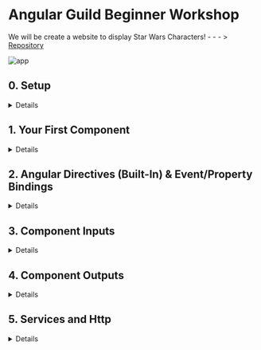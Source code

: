 # Angular Guild Beginner Workshop

We will be create a website to display Star Wars Characters! - - - > [Repository](https://github.com/Dashbrd/ng-beginner-workshop)

![app](https://snapshot-of-table.io)

## 0. Setup

<details>
  <summary>Details</summary>

### 1. Please install the following on your machine:

* Node 10.x
* Angular CLI: `npm install -g @angular/cli`
* Latest Chrome
* **highly** recommend downloading Visual Studio Code: https://code.visualstudio.com/
* install the following extensions:
        * [EditorConfig](https://marketplace.visualstudio.com/items?itemName=EditorConfig.EditorConfig)
        * [TSLint](https://marketplace.visualstudio.com/items?itemName=eg2.tslint)
        * [Angular Language Service](https://marketplace.visualstudio.com/items?itemName=Angular.ng-template)
        * [angular2-inline](https://marketplace.visualstudio.com/items?itemName=natewallace.angular2-inline)
        * [Sass](https://marketplace.visualstudio.com/items?itemName=robinbentley.sass-indented)
        * [vscode-icons](https://marketplace.visualstudio.com/items?itemName=robertohuertasm.vscode-icons)

### 2. Scaffold a new Angular project using the CLI

```bash
ng new ng-beginner-workshop --style=scss --routing
```

This adds support for Sass and enables routing.

* Refer to branch `initial-setup` in the repository

Your changes should look like this:
https://github.com/Dashbrd/ng-beginner-workshop/commit/394979e285538bb1ec6d01a5fa569e6260822810

### 3. Install the following project dependencies:

```bash
cd ng-beginner-workshop

npm install semantic-ui-card semantic-ui-input semantic-ui-reset semantic-ui-table
```

Configure the CLI to bundle the Semantic UI dependencies by updating the `styles` in `angular.json`

```js
"styles": [
    "./node_modules/semantic-ui-table/table.min.css",
    "./node_modules/semantic-ui-reset/reset.min.css",
    "./node_modules/semantic-ui-input/input.min.css",
    "./node_modules/semantic-ui-card/card.min.css",
    "src/styles.scss"
  ]
```

### 5. Add some quick styles:

  * Include font `<link href="https://fonts.googleapis.com/css?family=Titillium+Web" rel="stylesheet">` in your `src\index.html`
  * Add the following CSS  your `src\styles.scss` to Apply font to your whole website

```css
body {
  background-color: #f9f9f9 !important;
  font-size: 15px;
  font-family: 'Titillium Web', sans-serif !important;
}
```

### 6. Run it :boom:
Run `npm start`.
Your Angular app will be live at `localhost:4200`

![Snapshot of Current State](snapshot-of-current-state.io)


Your changes should look like this: https://github.com/Dashbrd/ng-beginner-workshop/commit/89aa23b3d8f1034e46b6489ee77cc4f3a026c669

</details>

## 1. Your First Component

<details>
  <summary>Details</summary>

Let's generate the app's header component:

```bash
ng generate component header
```

This will automatically generate a component for you with selector `app-header` in `src\app\header`. This will also generate/modify all supporting files

* **header.component.html** (Added)
* **header.component.ts** (Added)
* **header.component.scss** (Added)
* **header.component.spec.ts** (Added)
* **app.module.ts** (modify to include a reference of `Header Component` )  

 Then we can add a property on this component:

```js
export class HeaderComponent implements OnInit {

  title = 'Star Wars Characters';

  constructor() { }

  ngOnInit() {
  }

}
```

The `HTML` template for header:

```html
<header id="particles">
  <h2>{{ title }}</h2>
</header>
```

and some styles in the header component `header.component.scss`

```css
header {
  height: 50px;
  background: #1A2129;
  position: fixed;
  top: 0px;
  width: 100%;
  z-index: 1;

  h2 {
    color: #fff;
    margin: 0;
    padding: 10px;
    position: absolute;
    left: 10px;
  }
}
```

Finally, Add header to application by replacing  html in `app.component.html`

```html
<app-header></app-header>
<router-outler></router-outlet>
```

This should look like

![Imgur](https://i.imgur.com/vPejz5y.png)

There is a lot going on here. 
In Angular you can (one-way) data bind properties using the interpolation syntax `{{ title }}`. 

Angular gives you scoped-styled components out of the box!

![Scoped Styles](https://i.imgur.com/NsSTAn1.png)

This can be configured by changing the `ViewEncapsulation`:

![view encapsulation](https://i.imgur.com/H5gooLL.png)

You can read about `View Encapsulation` in detail here: https://blog.angular.io/the-state-of-css-in-angular-4a52d4bd2700

Commit: https://github.com/Dashbrd/ng-beginner-workshop/commit/d1f24f8b88e0ed255f0a4a44d7a4cbd74e9bb47e

</details>

## 2. Angular Directives (Built-In) & Event/Property Bindings

<details>
  <summary>Details</summary>

### Directives

 Angular has many built-in directives. Let's explore some of them.

 **`*ngIf`**

Conditionally render a component/element.

 ```html
 <span class="loader" *ngIf="loading"></span>
 ```

Here `loading` can be a property/function/expression

 **`*ngFor`**

Render a collection.

```html
<ul>
  <li *ngFor="let person of people">{{person.name}}</li>
</ul>
```

**`*ngClass`**

Dynamically set and change the CSS classes.

```html
<span class="pulse" [ngClass]="color"></span>
```

```html
<button [ngClass]="{bordered: isBordered}">Submit</button>
```

Conditionally applying a class. `bordered` is the class and value of boolean `isBordered` will decide if class needs to be added.

### Property Bindings

Property Bindings in Angular as creating using `[]`. For example:

```html
<div [style.background-color]="color"> Uses fixed `color` background</div>
```

Here `style.background-color` is an `Html` attribute and we are binding `color` property to it using `[]`

### Event Bindings

Angular allows you to bind DOM Events and Custom Events events using `()` syntax:

```html
<button (click)="submit()">Submit</button>
```

Here the `click` event of button is bound to a function `submit` which will be available in the parent component of this button.
</details>

## 3. Component Inputs

<details>
  <summary>Details</summary>

Now lets create a table of Star Wars Characters. Start by generating a `sw-people-list` component:

```bash
ng generate component sw-people-list
```

This component will be page/placeholder for our Star Wars Characters Grid. For this

* We will Configure Router
* We Make this component render in `<router-outlet></router-outlet>`

Add component in `routing module` --> `app-routing.module.ts`

```js
import { SwPeopleListComponent } from './sw-people-list/sw-people-list.component';

const routes: Routes = [
  {
    path: '',
    component: SwPeopleListComponent
  }
];
```

We will also add some styling around `router-outlet` os that we can provide style/arrangement to all the contents inside it.


```html
<div class="app">
  <div class="content">
    <router-outlet></router-outlet>
  </div>
</div>
```

```css
.app {
  margin-top: 80px;

  .content {
    max-width: 900px;
    padding: 10px;
    margin: 20px auto;
  }
}
```

The `SwPeopleList` component should have a property `swCharacters` of type `Array<StarWarsCharacter>`:

```js
swCharacters: Array<StarWarsCharacter>;
```

Create a `star-wars-character.model.ts` in `app/models`, which will hold the interface to describe `Star Wars Character` objects

```js
export interface StarWarsCharacter {
  name: string;
  birth_year: string;
  eye_color: string;
  gender: string;
  hair_color: string;
  height: string;
  mass: string;
  skin_color: string;
  homeworld: string;
  films: string[];
  species: string[];
  starships: string[];
  vehicles: string[];
  url: string;
}
```

Data Fetching / Data assignment Operations should be done in the `OnInit` life cycle hooks (which is available using `ngOnInit` Method)

Assign the following `Json` to `swCharacters` property for initialization :

```js
[
      {
        'name': 'Luke Skywalker',
        'height': '172',
        'mass': '77',
        'hair_color': 'blond',
        'skin_color': 'fair',
        'eye_color': 'blue',
        'birth_year': '19BBY',
        'gender': 'male',
        'homeworld': 'https://swapi.co/api/planets/1/',
        'films': [
          'https://swapi.co/api/films/2/',
          'https://swapi.co/api/films/6/',
          'https://swapi.co/api/films/3/',
          'https://swapi.co/api/films/1/',
          'https://swapi.co/api/films/7/'
        ],
        'species': [
          'https://swapi.co/api/species/1/'
        ],
        'vehicles': [
          'https://swapi.co/api/vehicles/14/',
          'https://swapi.co/api/vehicles/30/'
        ],
        'starships': [
          'https://swapi.co/api/starships/12/',
          'https://swapi.co/api/starships/22/'
        ],
        'url': 'https://swapi.co/api/people/1/'
      },
      {
        'name': 'C-3PO',
        'height': '167',
        'mass': '75',
        'hair_color': 'n/a',
        'skin_color': 'gold',
        'eye_color': 'yellow',
        'birth_year': '112BBY',
        'gender': 'n/a',
        'homeworld': 'https://swapi.co/api/planets/1/',
        'films': [
          'https://swapi.co/api/films/2/',
          'https://swapi.co/api/films/5/',
          'https://swapi.co/api/films/4/',
          'https://swapi.co/api/films/6/',
          'https://swapi.co/api/films/3/',
          'https://swapi.co/api/films/1/'
        ],
        'species': [
          'https://swapi.co/api/species/2/'
        ],
        'vehicles': [],
        'starships': [],
        'url': 'https://swapi.co/api/people/2/'
      },
      {
        'name': 'R2-D2',
        'height': '96',
        'mass': '32',
        'hair_color': 'n/a',
        'skin_color': 'white, blue',
        'eye_color': 'red',
        'birth_year': '33BBY',
        'gender': 'n/a',
        'homeworld': 'https://swapi.co/api/planets/8/',
        'films': [
          'https://swapi.co/api/films/2/',
          'https://swapi.co/api/films/5/',
          'https://swapi.co/api/films/4/',
          'https://swapi.co/api/films/6/',
          'https://swapi.co/api/films/3/',
          'https://swapi.co/api/films/1/',
          'https://swapi.co/api/films/7/'
        ],
        'species': [
          'https://swapi.co/api/species/2/'
        ],
        'vehicles': [],
        'starships': [],
        'url': 'https://swapi.co/api/people/3/'
      },
      {
        'name': 'Darth Vader',
        'height': '202',
        'mass': '136',
        'hair_color': 'none',
        'skin_color': 'white',
        'eye_color': 'yellow',
        'birth_year': '41.9BBY',
        'gender': 'male',
        'homeworld': 'https://swapi.co/api/planets/1/',
        'films': [
          'https://swapi.co/api/films/2/',
          'https://swapi.co/api/films/6/',
          'https://swapi.co/api/films/3/',
          'https://swapi.co/api/films/1/'
        ],
        'species': [
          'https://swapi.co/api/species/1/'
        ],
        'vehicles': [],
        'starships': [
          'https://swapi.co/api/starships/13/'
        ],
        'url': 'https://swapi.co/api/people/4/'
      },
      {
        'name': 'Leia Organa',
        'height': '150',
        'mass': '49',
        'hair_color': 'brown',
        'skin_color': 'light',
        'eye_color': 'brown',
        'birth_year': '19BBY',
        'gender': 'female',
        'homeworld': 'https://swapi.co/api/planets/2/',
        'films': [
          'https://swapi.co/api/films/2/',
          'https://swapi.co/api/films/6/',
          'https://swapi.co/api/films/3/',
          'https://swapi.co/api/films/1/',
          'https://swapi.co/api/films/7/'
        ],
        'species': [
          'https://swapi.co/api/species/1/'
        ],
        'vehicles': [
          'https://swapi.co/api/vehicles/30/'
        ],
        'starships': [],
        'url': 'https://swapi.co/api/people/5/'
      },
      {
        'name': 'Owen Lars',
        'height': '178',
        'mass': '120',
        'hair_color': 'brown, grey',
        'skin_color': 'light',
        'eye_color': 'blue',
        'birth_year': '52BBY',
        'gender': 'male',
        'homeworld': 'https://swapi.co/api/planets/1/',
        'films': [
          'https://swapi.co/api/films/5/',
          'https://swapi.co/api/films/6/',
          'https://swapi.co/api/films/1/'
        ],
        'species': [
          'https://swapi.co/api/species/1/'
        ],
        'vehicles': [],
        'starships': [],
        'url': 'https://swapi.co/api/people/6/'
      },
      {
        'name': 'Beru Whitesun lars',
        'height': '165',
        'mass': '75',
        'hair_color': 'brown',
        'skin_color': 'light',
        'eye_color': 'blue',
        'birth_year': '47BBY',
        'gender': 'female',
        'homeworld': 'https://swapi.co/api/planets/1/',
        'films': [
          'https://swapi.co/api/films/5/',
          'https://swapi.co/api/films/6/',
          'https://swapi.co/api/films/1/'
        ],
        'species': [
          'https://swapi.co/api/species/1/'
        ],
        'vehicles': [],
        'starships': [],
        'url': 'https://swapi.co/api/people/7/'
      },
      {
        'name': 'R5-D4',
        'height': '97',
        'mass': '32',
        'hair_color': 'n/a',
        'skin_color': 'white, red',
        'eye_color': 'red',
        'birth_year': 'unknown',
        'gender': 'n/a',
        'homeworld': 'https://swapi.co/api/planets/1/',
        'films': [
          'https://swapi.co/api/films/1/'
        ],
        'species': [
          'https://swapi.co/api/species/2/'
        ],
        'vehicles': [],
        'starships': [],
        'url': 'https://swapi.co/api/people/8/'
      },
      {
        'name': 'Biggs Darklighter',
        'height': '183',
        'mass': '84',
        'hair_color': 'black',
        'skin_color': 'light',
        'eye_color': 'brown',
        'birth_year': '24BBY',
        'gender': 'male',
        'homeworld': 'https://swapi.co/api/planets/1/',
        'films': [
          'https://swapi.co/api/films/1/'
        ],
        'species': [
          'https://swapi.co/api/species/1/'
        ],
        'vehicles': [],
        'starships': [
          'https://swapi.co/api/starships/12/'
        ],
        'url': 'https://swapi.co/api/people/9/'
      },
      {
        'name': 'Obi-Wan Kenobi',
        'height': '182',
        'mass': '77',
        'hair_color': 'auburn, white',
        'skin_color': 'fair',
        'eye_color': 'blue-gray',
        'birth_year': '57BBY',
        'gender': 'male',
        'homeworld': 'https://swapi.co/api/planets/20/',
        'films': [
          'https://swapi.co/api/films/2/',
          'https://swapi.co/api/films/5/',
          'https://swapi.co/api/films/4/',
          'https://swapi.co/api/films/6/',
          'https://swapi.co/api/films/3/',
          'https://swapi.co/api/films/1/'
        ],
        'species': [
          'https://swapi.co/api/species/1/'
        ],
        'vehicles': [
          'https://swapi.co/api/vehicles/38/'
        ],
        'starships': [
          'https://swapi.co/api/starships/48/',
          'https://swapi.co/api/starships/59/',
          'https://swapi.co/api/starships/64/',
          'https://swapi.co/api/starships/65/',
          'https://swapi.co/api/starships/74/'
        ],
        'url': 'https://swapi.co/api/people/10/'
      }
    ]
```

No for the component template, create a table. 

* Table header contains the attributes for Star Wars Characters we want to display.
* Table body we will use the `*ngFor` directive to render a new row for each character. For now, render empty `td` cells.

```html
<table class="ui selectable celled table">
  <thead>
    <tr>
      <th>Name</th>
      <th>Birth Year</th>
      <th>Eye Color</th>
      <th>Gender</th>
      <th>Hair Color</th>
      <th>Height</th>
      <th>Mass</th>
      <th>Skin Color</th>
    </tr>
  </thead>
  <tbody>
    <tr *ngFor="let person of swCharacters">
      <td></td>
      <td></td>
      <td></td>
      <td></td>
      <td></td>
      <td></td>
      <td></td>
      <td></td>
    </tr>
  </tbody>
</table>
```

Using this approach we can render all the fields, but we are Angular and we believe in Component based development. so lets extract a Single Star Wars Character in a component

```bash
ng generate component sw-character
```

This components in order to receive data will need an input. In Angular we always prefer that components take data through inputs.
Inputs to components are denoted by `[]` square brackets :

```html
<app-my-component [info]="data"></app-my-component>
```

Here

* `info` is the input property
* `data` is the object as the being passed to input property.

Update the template of the `SwCharacter` component to render the data:

```html
<td>{{character.name}}</td>
<td>{{character.birth_year}}</td>
<td>{{character.eye_color}}</td>
<td>{{character.gender}}</td>
<td>{{character.hair_color}}</td>
<td>{{character.height}}</td>
<td>{{character.mass}}</td>
<td>{{character.skin_color}}</td>
```

Now lets Modify this component to include `app-sw-character` and remove all `td` elements for the template of `SwPeopleList`

```html
<tr app-sw-character [character]="person" *ngFor="let person of swCharacters"></tr>`
```

### Why are we using this components as a directive

We cannot simply use `<app-sw-character></app-sw-character>` inside the `table` or `tr` as this will disturb the structure of the `table`.
Rendering a component will create a wrapper component and to replace this we use the `directive` syntax of component rendering.

![Wrapper Rendering](https://i.imgur.com/Imd7ex0.png)

As described above we'll use the `Directive` syntax, for this we have to update the selector of the component

```js
selector: '[app-sw-character]',
```

`tslint` configuration doesn't allow this, so we can suppress this error. by using

```js
// tslint:disable:component-selector
@Component({
  //.....
})
```
At this moment if we try to run our application we'll get an error in the browser console

![Error](https://i.imgur.com/mOsaCFN.png)

The Angular Language Service extension will help yuo to see this error in your editor

![Error](https://i.imgur.com/7phoQVu.png)

To fix this we need to tell our component that we have to add a new input using `@Input`.

```js
@Input()
public character: StarWarsCharacter;
```

Result:

![Result](https://i.imgur.com/EPKvrJk.png)

Reference commit: https://github.com/Dashbrd/ng-beginner-workshop/commit/51eaa790330991fc75c9abcc33e626c197637bff

</details>

## 4. Component Outputs

<details>
  <summary>Details</summary>

For using Output in Angular the notation is used is `()` parenthesis for event event binding for example

```html
<button (click)="handler($event)">Submit</button>
```

DOM properties binding are done using `[]`, and events with `()`.
`$event` naming is a convention used to get the actual event object.

 We will create a search component. It will emit event for the search term we type.

It can be defined as follows : 

```html
<app-character-search (search)="filterData($event)"><app-character-search>
```

`search` is the output event.
When search will emit it will call `filterData` method to do its operation on the parent component.

The component can emit any kind of Data.

Lets create component `app-character-search`:

```bash
ng g c character-search
```

Add html to template and add some styles:

```html
<div class="ui icon input">
  <input type="text" placeholder="Search..." />
</div>
```

```css
.input {
  width: 300px;

  input {
    font-family: "Titillium Web", sans-serif;
  }
}
```

Lets add this component to `SwPeopleList` component to rendered this:

```html
<app-character-search></app-character-search>
<table class="ui selectable celled table">
  //.......
```

Lets add an output to this component.
`Output` are added suing `EventEmitter`.

We can define output as:

```js
import { Component, OnInit, EventEmitter, Output } from '@angular/core';

//........

@Output() search = new EventEmitter<string>();
```

In order to listen to keyboard input, we have to subscribe to DOM events. Well subscribe `(change)` event for the `input` element.

```html
<input type="text" placeholder="Search..." (input)="handleInput($event)">
```

`handleInput` method will emit the input string which will be used in parent component for filtering:

```js
public handleInput(event: any) {
  this.search.emit(event.target.value);
}
```

Lets bind the `Output` events of `character-search` to its parent component `SwPeopleList` component.

```html
<app-character-search (search)="filterData($event)"></app-character-search>
```

Here we filter the list using the output from `character-search` component

```js
public filterData(event: string) {
  this.swCharacters = this.swCharacters.filter((character: StarWarsCharacter) => {
    if (character.name.includes(event)) {
      return true;
    }
    return false;
  });
}
```

Commit: https://github.com/Dashbrd/ng-beginner-workshop/commit/f985dad77ece638a7715fdcb9f49a2d5adc45b05

</details>

## 5. Services and Http

<details>
  <summary>Details</summary>

Since Angular v4 provides a default HttpClient to communicate with the backend. We will use `get` request and [SWAPI](https://swapi.co/) as backend.

To use `HttpClient` we need to add this to you application module `app.module.ts`.

Lets add `HttpClientModule` from `@angular/common/http` to imports of `app.module.ts`

```diff
  // app.module.ts

    import { AppComponent } from './app.component';
    import { AppRoutingModule } from './app-routing.module';
    import { BrowserModule } from '@angular/platform-browser';
    import { CharacterSearchComponent } from './character-search/character-search.component';
    import { HeaderComponent } from './header/header.component';
+   import { HttpClientModule } from '@angular/common/http';
    import { NgModule } from '@angular/core';
    import { SwCharacterComponent } from './sw-character/sw-character.component';
    import { SwPeopleListComponent } from './sw-people-list/sw-people-list.component';

    @NgModule({
      declarations: [
        AppComponent,
        HeaderComponent,
        SwPeopleListComponent,
        SwCharacterComponent,
        CharacterSearchComponent
      ],
      imports: [
        BrowserModule,
        AppRoutingModule,
+       HttpClientModule
      ],
      providers: [],
      bootstrap: [AppComponent]
    })
    export class AppModule { }
```

We will go ahead and create a `SwapiService` in `src\app\services` folder.

```bash
ng generate service services/swapi
```

In this service, we will inject the `HttpClient`,`@Injectable()` decorator allows you to use DI and inject registered services.

We will create a response model for the data that will be returned from the backend.

```js
import { StarWarsCharacter } from './star-wars-character.model';

export interface ApiResponse {
  count: number;
  next: string;
  previous?: any;
  results: StarWarsCharacter[];
}

```

Then will mark our service as `Injectable` also we will be using this service globally so will mark this to be registered in the `root` module i.e `app.module.ts`

```js
import { ApiResponse } from '../models/api-response.model';
import { HttpClient } from '@angular/common/http';
import { Injectable } from '@angular/core';

@Injectable({
  providedIn: 'root'
})
export class SwapiService {

  constructor(private httpClient: HttpClient) {

  }

  getPeople() {
    return this.httpClient.get<ApiResponse>('https://swapi.co/api/people');
  }
}
```

Here the `getPeople` will be returning an `Observable` which we will subscribe to in our `SwPeopleList` component.
You can think of an Observable as a stream of events, emitting values to anyone who has subscribed to it.
The `HttpClient` will try to parse the Json response to your model `ApiResponse`.

In `SwPeopleList` component, we import and inject the API service.
In the `OnInit` hook, use the service to get the data.

```js
import { StarWarsCharacter } from '../models/star-wars-character.model';
import { SwapiService } from '../services/swapi.service';

...

export class SwPeopleListComponent implements OnInit {

  swCharacters: Array<StarWarsCharacter>;

  constructor(private api: SwapiService) {
  }

  ngOnInit() {
    this.api.getPeople().subscribe(response => {
      this.swCharacters = response.results;
    });
  }

...

```

### Error handling

Our UI should handle errors gracefully and display data . To handle errors, add an error handler to your .subscribe() call:

```js
    this.api.getPeople().subscribe(response => {
      this.swCharacters = response.results;
    }, (error) => {
      console.log(error);
      this.swCharacters = [];
    });
```

### Intercepting requests

You can intercept requests and responses similar to how Express middleware works. The docs are great on this, check it out: https://angular.io/guide/http#intercepting-all-requests-or-responses

Commit: https://github.com/Dashbrd/ng-beginner-workshop/commit/03d33210c0c4301d36b6b0f38c59db5bb952b8b4

</details>
